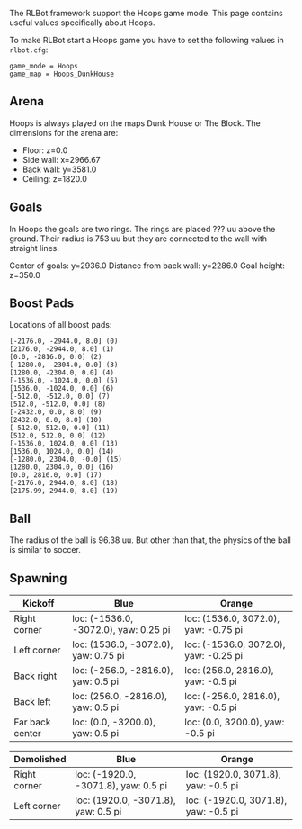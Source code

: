 The RLBot framework support the Hoops game mode. This page contains useful values specifically about Hoops.

To make RLBot start a Hoops game you have to set the following values in `rlbot.cfg`:

```
game_mode = Hoops
game_map = Hoops_DunkHouse
```

## Arena

Hoops is always played on the maps Dunk House or The Block. The dimensions for the arena are:

- Floor: z=0.0
- Side wall: x=2966.67
- Back wall: y=3581.0
- Ceiling: z=1820.0

## Goals

In Hoops the goals are two rings. The rings are placed ??? uu above the ground. Their radius is 753 uu but they are connected to the wall with straight lines.

Center of goals: y=2936.0
Distance from back wall: y=2286.0
Goal height: z=350.0

## Boost Pads

Locations of all boost pads:

```
[-2176.0, -2944.0, 8.0] (0)
[2176.0, -2944.0, 8.0] (1)
[0.0, -2816.0, 0.0] (2)
[-1280.0, -2304.0, 0.0] (3)
[1280.0, -2304.0, 0.0] (4)
[-1536.0, -1024.0, 0.0] (5)
[1536.0, -1024.0, 0.0] (6)
[-512.0, -512.0, 0.0] (7)
[512.0, -512.0, 0.0] (8)
[-2432.0, 0.0, 8.0] (9)
[2432.0, 0.0, 8.0] (10)
[-512.0, 512.0, 0.0] (11)
[512.0, 512.0, 0.0] (12)
[-1536.0, 1024.0, 0.0] (13)
[1536.0, 1024.0, 0.0] (14)
[-1280.0, 2304.0, -0.0] (15)
[1280.0, 2304.0, 0.0] (16)
[0.0, 2816.0, 0.0] (17)
[-2176.0, 2944.0, 8.0] (18)
[2175.99, 2944.0, 8.0] (19)
```

## Ball

The radius of the ball is 96.38 uu. But other than that, the physics of the ball is similar to soccer.

## Spawning

| Kickoff         | Blue                                   | Orange                                |
|-----------------|----------------------------------------|---------------------------------------|
| Right corner    | loc: (-1536.0, -3072.0), yaw: 0.25 pi  | loc: (1536.0, 3072.0), yaw: -0.75 pi  |
| Left corner     | loc: (1536.0, -3072.0), yaw: 0.75 pi   | loc: (-1536.0, 3072.0), yaw: -0.25 pi |
| Back right      | loc: (-256.0, -2816.0), yaw: 0.5 pi    | loc: (256.0, 2816.0), yaw: -0.5 pi    |
| Back left       | loc: (256.0, -2816.0), yaw: 0.5 pi     | loc: (-256.0, 2816.0), yaw: -0.5 pi   |
| Far back center | loc: (0.0, -3200.0), yaw: 0.5 pi       | loc: (0.0, 3200.0), yaw: -0.5 pi      |

| Demolished      | Blue                                   | Orange                                |
|-----------------|----------------------------------------|---------------------------------------|
| Right corner    | loc: (-1920.0, -3071.8), yaw: 0.5 pi   | loc: (1920.0, 3071.8), yaw: -0.5 pi   |
| Left corner     | loc: (1920.0, -3071.8), yaw: 0.5 pi    | loc: (-1920.0, 3071.8), yaw: -0.5 pi  |
